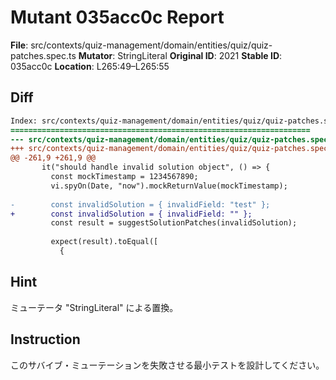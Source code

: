 # Mutant 035acc0c Report

**File**: src/contexts/quiz-management/domain/entities/quiz/quiz-patches.spec.ts
**Mutator**: StringLiteral
**Original ID**: 2021
**Stable ID**: 035acc0c
**Location**: L265:49–L265:55

## Diff

```diff
Index: src/contexts/quiz-management/domain/entities/quiz/quiz-patches.spec.ts
===================================================================
--- src/contexts/quiz-management/domain/entities/quiz/quiz-patches.spec.ts	original
+++ src/contexts/quiz-management/domain/entities/quiz/quiz-patches.spec.ts	mutated #2021
@@ -261,9 +261,9 @@
       it("should handle invalid solution object", () => {
         const mockTimestamp = 1234567890;
         vi.spyOn(Date, "now").mockReturnValue(mockTimestamp);
 
-        const invalidSolution = { invalidField: "test" };
+        const invalidSolution = { invalidField: "" };
         const result = suggestSolutionPatches(invalidSolution);
 
         expect(result).toEqual([
           {
```

## Hint

ミューテータ "StringLiteral" による置換。

## Instruction

このサバイブ・ミューテーションを失敗させる最小テストを設計してください。
